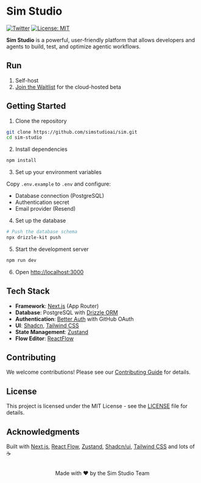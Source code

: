 # Sim Studio

[![Twitter](https://img.shields.io/twitter/follow/simstudio?style=social)](https://x.com/simstudioai) [![License: MIT](https://img.shields.io/badge/License-MIT-yellow.svg)](https://opensource.org/licenses/MIT)

**Sim Studio** is a powerful, user-friendly platform that allows developers and agents to build, test, and optimize agentic workflows.

## Run

1. Self-host
2. [Join the Waitlist](https://simstudio.ai) for the cloud-hosted beta

## Getting Started

1. Clone the repository

```bash
git clone https://github.com/simstudioai/sim.git
cd sim-studio
```

2. Install dependencies

```bash
npm install
```

3. Set up your environment variables

Copy `.env.example` to `.env` and configure:

- Database connection (PostgreSQL)
- Authentication secret
- Email provider (Resend)

4. Set up the database

```bash
# Push the database schema
npx drizzle-kit push
```

5. Start the development server

```bash
npm run dev
```

6. Open [http://localhost:3000](http://localhost:3000)

## Tech Stack

- **Framework**: [Next.js](https://nextjs.org/) (App Router)
- **Database**: PostgreSQL with [Drizzle ORM](https://orm.drizzle.team)
- **Authentication**: [Better Auth](https://better-auth.com) with GitHub OAuth
- **UI**: [Shadcn](https://ui.shadcn.com/), [Tailwind CSS](https://tailwindcss.com)
- **State Management**: [Zustand](https://zustand-demo.pmnd.rs/)
- **Flow Editor**: [ReactFlow](https://reactflow.dev/)

## Contributing

We welcome contributions! Please see our [Contributing Guide](CONTRIBUTING.md) for details.

## License

This project is licensed under the MIT License - see the [LICENSE](LICENSE) file for details.

## Acknowledgments

Built with [Next.js](https://nextjs.org/), [React Flow](https://reactflow.dev/), [Zustand](https://zustand-demo.pmnd.rs/), [Shadcn/ui](https://ui.shadcn.com/), [Tailwind CSS](https://tailwindcss.com/) and lots of ☕

##

<p align="center">Made with ❤️ by the Sim Studio Team</p>
